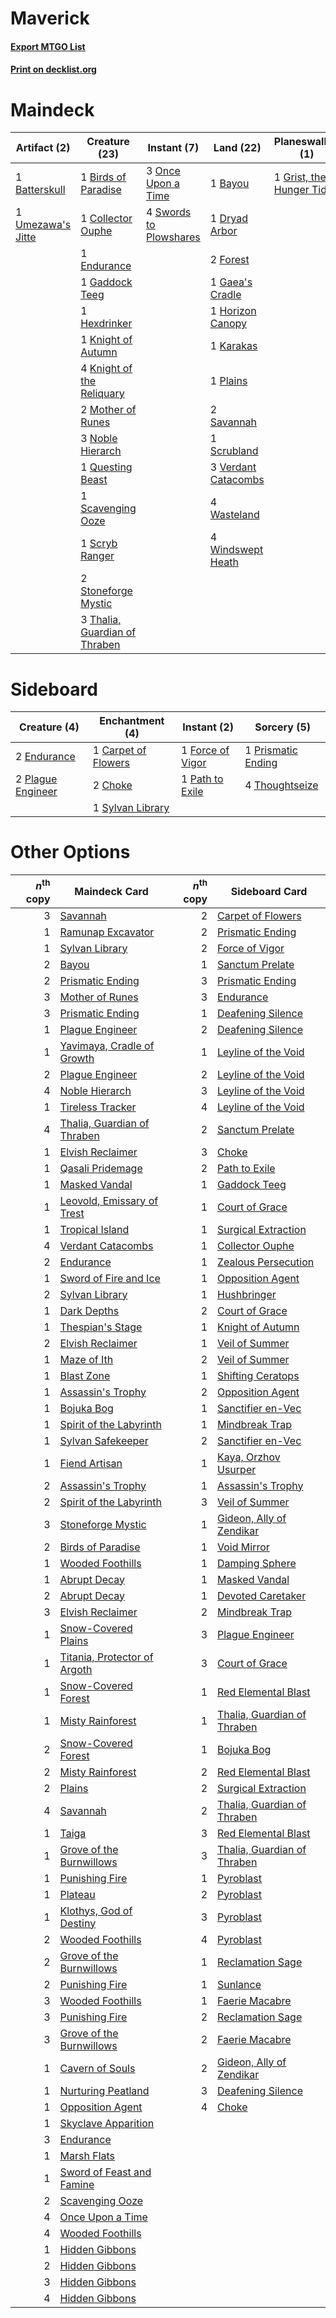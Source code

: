 # Maverick

#### [Export MTGO List](../collection/Maverick/Maverick.txt)
#### [Print on decklist.org](http://decklist.org/?deckmain=1%09Batterskull%0A1%09Bayou%0A1%09Birds%20of%20Paradise%0A1%09Collector%20Ouphe%0A1%09Dryad%20Arbor%0A1%09Endurance%0A2%09Forest%0A1%09Gaddock%20Teeg%0A1%09Gaea's%20Cradle%0A4%09Green%20Sun's%20Zenith%0A1%09Grist,%20the%20Hunger%20Tide%0A1%09Hexdrinker%0A1%09Horizon%20Canopy%0A1%09Karakas%0A1%09Knight%20of%20Autumn%0A4%09Knight%20of%20the%20Reliquary%0A2%09Mother%20of%20Runes%0A3%09Noble%20Hierarch%0A3%09Once%20Upon%20a%20Time%0A1%09Plains%0A1%09Prismatic%20Ending%0A1%09Questing%20Beast%0A2%09Savannah%0A1%09Scavenging%20Ooze%0A1%09Scrubland%0A1%09Scryb%20Ranger%0A2%09Stoneforge%20Mystic%0A4%09Swords%20to%20Plowshares%0A3%09Thalia,%20Guardian%20of%20Thraben%0A1%09Umezawa's%20Jitte%0A3%09Verdant%20Catacombs%0A4%09Wasteland%0A4%09Windswept%20Heath&deckside=1%09Carpet%20of%20Flowers%0A2%09Choke%0A2%09Endurance%0A1%09Force%20of%20Vigor%0A1%09Path%20to%20Exile%0A2%09Plague%20Engineer%0A1%09Prismatic%20Ending%0A1%09Sylvan%20Library%0A4%09Thoughtseize)
# Maindeck

|                                       Artifact (2)                                        |                                             Creature (23)                                              |                                         Instant (7)                                          |                                          Land (22)                                           |                                         Planeswalker (1)                                          |                                          Sorcery (5)                                          |
|-------------------------------------------------------------------------------------------|--------------------------------------------------------------------------------------------------------|----------------------------------------------------------------------------------------------|----------------------------------------------------------------------------------------------|---------------------------------------------------------------------------------------------------|-----------------------------------------------------------------------------------------------|
|1 [Batterskull](http://gatherer.wizards.com/Pages/Card/Details.aspx?multiverseid=233055)   |1 [Birds of Paradise](http://gatherer.wizards.com/Pages/Card/Details.aspx?multiverseid=129906)          |3 [Once Upon a Time](http://gatherer.wizards.com/Pages/Card/Details.aspx?multiverseid=473131) |1 [Bayou](http://gatherer.wizards.com/Pages/Card/Details.aspx?multiverseid=879)               |1 [Grist, the Hunger Tide](http://gatherer.wizards.com/Pages/Card/Details.aspx?multiverseid=522278)|4 [Green Sun's Zenith](http://gatherer.wizards.com/Pages/Card/Details.aspx?multiverseid=413711)|
|1 [Umezawa's Jitte](http://gatherer.wizards.com/Pages/Card/Details.aspx?multiverseid=81979)|1 [Collector Ouphe](http://gatherer.wizards.com/Pages/Card/Details.aspx?multiverseid=464107)            |4 [Swords to Plowshares](http://gatherer.wizards.com/Pages/Card/Details.aspx?multiverseid=869)|1 [Dryad Arbor](http://gatherer.wizards.com/Pages/Card/Details.aspx?multiverseid=136196)      |                                                                                                   |1 [Prismatic Ending](http://gatherer.wizards.com/Pages/Card/Details.aspx?multiverseid=522101)  |
|                                                                                           |1 [Endurance](http://gatherer.wizards.com/Pages/Card/Details.aspx?multiverseid=522233)                  |                                                                                              |2 [Forest](http://gatherer.wizards.com/Pages/Card/Details.aspx?multiverseid=439860)           |                                                                                                   |                                                                                               |
|                                                                                           |1 [Gaddock Teeg](http://gatherer.wizards.com/Pages/Card/Details.aspx?multiverseid=140188)               |                                                                                              |1 [Gaea's Cradle](http://gatherer.wizards.com/Pages/Card/Details.aspx?multiverseid=10422)     |                                                                                                   |                                                                                               |
|                                                                                           |1 [Hexdrinker](http://gatherer.wizards.com/Pages/Card/Details.aspx?multiverseid=464117)                 |                                                                                              |1 [Horizon Canopy](http://gatherer.wizards.com/Pages/Card/Details.aspx?multiverseid=409571)   |                                                                                                   |                                                                                               |
|                                                                                           |1 [Knight of Autumn](http://gatherer.wizards.com/Pages/Card/Details.aspx?multiverseid=452933)           |                                                                                              |1 [Karakas](http://gatherer.wizards.com/Pages/Card/Details.aspx?multiverseid=413782)          |                                                                                                   |                                                                                               |
|                                                                                           |4 [Knight of the Reliquary](http://gatherer.wizards.com/Pages/Card/Details.aspx?multiverseid=189145)    |                                                                                              |1 [Plains](http://gatherer.wizards.com/Pages/Card/Details.aspx?multiverseid=439856)           |                                                                                                   |                                                                                               |
|                                                                                           |2 [Mother of Runes](http://gatherer.wizards.com/Pages/Card/Details.aspx?multiverseid=430236)            |                                                                                              |2 [Savannah](http://gatherer.wizards.com/Pages/Card/Details.aspx?multiverseid=881)            |                                                                                                   |                                                                                               |
|                                                                                           |3 [Noble Hierarch](http://gatherer.wizards.com/Pages/Card/Details.aspx?multiverseid=179434)             |                                                                                              |1 [Scrubland](http://gatherer.wizards.com/Pages/Card/Details.aspx?multiverseid=882)           |                                                                                                   |                                                                                               |
|                                                                                           |1 [Questing Beast](http://gatherer.wizards.com/Pages/Card/Details.aspx?multiverseid=473133)             |                                                                                              |3 [Verdant Catacombs](http://gatherer.wizards.com/Pages/Card/Details.aspx?multiverseid=405113)|                                                                                                   |                                                                                               |
|                                                                                           |1 [Scavenging Ooze](http://gatherer.wizards.com/Pages/Card/Details.aspx?multiverseid=420783)            |                                                                                              |4 [Wasteland](http://gatherer.wizards.com/Pages/Card/Details.aspx?multiverseid=413790)        |                                                                                                   |                                                                                               |
|                                                                                           |1 [Scryb Ranger](http://gatherer.wizards.com/Pages/Card/Details.aspx?multiverseid=118924)               |                                                                                              |4 [Windswept Heath](http://gatherer.wizards.com/Pages/Card/Details.aspx?multiverseid=405115)  |                                                                                                   |                                                                                               |
|                                                                                           |2 [Stoneforge Mystic](http://gatherer.wizards.com/Pages/Card/Details.aspx?multiverseid=198383)          |                                                                                              |                                                                                              |                                                                                                   |                                                                                               |
|                                                                                           |3 [Thalia, Guardian of Thraben](http://gatherer.wizards.com/Pages/Card/Details.aspx?multiverseid=442025)|                                                                                              |                                                                                              |                                                                                                   |                                                                                               |


# Sideboard

|                                        Creature (4)                                        |                                      Enchantment (4)                                       |                                        Instant (2)                                        |                                         Sorcery (5)                                         |
|--------------------------------------------------------------------------------------------|--------------------------------------------------------------------------------------------|-------------------------------------------------------------------------------------------|---------------------------------------------------------------------------------------------|
|2 [Endurance](http://gatherer.wizards.com/Pages/Card/Details.aspx?multiverseid=522233)      |1 [Carpet of Flowers](http://gatherer.wizards.com/Pages/Card/Details.aspx?multiverseid=5858)|1 [Force of Vigor](http://gatherer.wizards.com/Pages/Card/Details.aspx?multiverseid=464113)|1 [Prismatic Ending](http://gatherer.wizards.com/Pages/Card/Details.aspx?multiverseid=522101)|
|2 [Plague Engineer](http://gatherer.wizards.com/Pages/Card/Details.aspx?multiverseid=464049)|2 [Choke](http://gatherer.wizards.com/Pages/Card/Details.aspx?multiverseid=45431)           |1 [Path to Exile](http://gatherer.wizards.com/Pages/Card/Details.aspx?multiverseid=220511) |4 [Thoughtseize](http://gatherer.wizards.com/Pages/Card/Details.aspx?multiverseid=438676)    |
|                                                                                            |1 [Sylvan Library](http://gatherer.wizards.com/Pages/Card/Details.aspx?multiverseid=2240)   |                                                                                           |                                                                                             |


# Other Options

|*n*<sup>th</sup> copy|                                             Maindeck Card                                             |*n*<sup>th</sup> copy|                                            Sideboard Card                                            |
|--------------------:|-------------------------------------------------------------------------------------------------------|--------------------:|------------------------------------------------------------------------------------------------------|
|                    3|[Savannah](http://gatherer.wizards.com/Pages/Card/Details.aspx?multiverseid=881)                       |                    2|[Carpet of Flowers](http://gatherer.wizards.com/Pages/Card/Details.aspx?multiverseid=5858)            |
|                    1|[Ramunap Excavator](http://gatherer.wizards.com/Pages/Card/Details.aspx?multiverseid=430818)           |                    2|[Prismatic Ending](http://gatherer.wizards.com/Pages/Card/Details.aspx?multiverseid=522101)           |
|                    1|[Sylvan Library](http://gatherer.wizards.com/Pages/Card/Details.aspx?multiverseid=2240)                |                    2|[Force of Vigor](http://gatherer.wizards.com/Pages/Card/Details.aspx?multiverseid=464113)             |
|                    2|[Bayou](http://gatherer.wizards.com/Pages/Card/Details.aspx?multiverseid=879)                          |                    1|[Sanctum Prelate](http://gatherer.wizards.com/Pages/Card/Details.aspx?multiverseid=416780)            |
|                    2|[Prismatic Ending](http://gatherer.wizards.com/Pages/Card/Details.aspx?multiverseid=522101)            |                    3|[Prismatic Ending](http://gatherer.wizards.com/Pages/Card/Details.aspx?multiverseid=522101)           |
|                    3|[Mother of Runes](http://gatherer.wizards.com/Pages/Card/Details.aspx?multiverseid=430236)             |                    3|[Endurance](http://gatherer.wizards.com/Pages/Card/Details.aspx?multiverseid=522233)                  |
|                    3|[Prismatic Ending](http://gatherer.wizards.com/Pages/Card/Details.aspx?multiverseid=522101)            |                    1|[Deafening Silence](http://gatherer.wizards.com/Pages/Card/Details.aspx?multiverseid=472972)          |
|                    1|[Plague Engineer](http://gatherer.wizards.com/Pages/Card/Details.aspx?multiverseid=464049)             |                    2|[Deafening Silence](http://gatherer.wizards.com/Pages/Card/Details.aspx?multiverseid=472972)          |
|                    1|[Yavimaya, Cradle of Growth](http://gatherer.wizards.com/Pages/Card/Details.aspx?multiverseid=522337)  |                    1|[Leyline of the Void](http://gatherer.wizards.com/Pages/Card/Details.aspx?multiverseid=107682)        |
|                    2|[Plague Engineer](http://gatherer.wizards.com/Pages/Card/Details.aspx?multiverseid=464049)             |                    2|[Leyline of the Void](http://gatherer.wizards.com/Pages/Card/Details.aspx?multiverseid=107682)        |
|                    4|[Noble Hierarch](http://gatherer.wizards.com/Pages/Card/Details.aspx?multiverseid=179434)              |                    3|[Leyline of the Void](http://gatherer.wizards.com/Pages/Card/Details.aspx?multiverseid=107682)        |
|                    1|[Tireless Tracker](http://gatherer.wizards.com/Pages/Card/Details.aspx?multiverseid=409997)            |                    4|[Leyline of the Void](http://gatherer.wizards.com/Pages/Card/Details.aspx?multiverseid=107682)        |
|                    4|[Thalia, Guardian of Thraben](http://gatherer.wizards.com/Pages/Card/Details.aspx?multiverseid=442025) |                    2|[Sanctum Prelate](http://gatherer.wizards.com/Pages/Card/Details.aspx?multiverseid=416780)            |
|                    1|[Elvish Reclaimer](http://gatherer.wizards.com/Pages/Card/Details.aspx?multiverseid=466923)            |                    3|[Choke](http://gatherer.wizards.com/Pages/Card/Details.aspx?multiverseid=45431)                       |
|                    1|[Qasali Pridemage](http://gatherer.wizards.com/Pages/Card/Details.aspx?multiverseid=179556)            |                    2|[Path to Exile](http://gatherer.wizards.com/Pages/Card/Details.aspx?multiverseid=220511)              |
|                    1|[Masked Vandal](http://gatherer.wizards.com/Pages/Card/Details.aspx?multiverseid=503800)               |                    1|[Gaddock Teeg](http://gatherer.wizards.com/Pages/Card/Details.aspx?multiverseid=140188)               |
|                    1|[Leovold, Emissary of Trest](http://gatherer.wizards.com/Pages/Card/Details.aspx?multiverseid=416834)  |                    1|[Court of Grace](http://gatherer.wizards.com/Pages/Card/Details.aspx?multiverseid=497536)             |
|                    1|[Tropical Island](http://gatherer.wizards.com/Pages/Card/Details.aspx?multiverseid=884)                |                    1|[Surgical Extraction](http://gatherer.wizards.com/Pages/Card/Details.aspx?multiverseid=397706)        |
|                    4|[Verdant Catacombs](http://gatherer.wizards.com/Pages/Card/Details.aspx?multiverseid=405113)           |                    1|[Collector Ouphe](http://gatherer.wizards.com/Pages/Card/Details.aspx?multiverseid=464107)            |
|                    2|[Endurance](http://gatherer.wizards.com/Pages/Card/Details.aspx?multiverseid=522233)                   |                    1|[Zealous Persecution](http://gatherer.wizards.com/Pages/Card/Details.aspx?multiverseid=179575)        |
|                    1|[Sword of Fire and Ice](http://gatherer.wizards.com/Pages/Card/Details.aspx?multiverseid=46429)        |                    1|[Opposition Agent](http://gatherer.wizards.com/Pages/Card/Details.aspx?multiverseid=497661)           |
|                    2|[Sylvan Library](http://gatherer.wizards.com/Pages/Card/Details.aspx?multiverseid=2240)                |                    1|[Hushbringer](http://gatherer.wizards.com/Pages/Card/Details.aspx?multiverseid=472980)                |
|                    1|[Dark Depths](http://gatherer.wizards.com/Pages/Card/Details.aspx?multiverseid=121155)                 |                    2|[Court of Grace](http://gatherer.wizards.com/Pages/Card/Details.aspx?multiverseid=497536)             |
|                    1|[Thespian's Stage](http://gatherer.wizards.com/Pages/Card/Details.aspx?multiverseid=366353)            |                    1|[Knight of Autumn](http://gatherer.wizards.com/Pages/Card/Details.aspx?multiverseid=452933)           |
|                    2|[Elvish Reclaimer](http://gatherer.wizards.com/Pages/Card/Details.aspx?multiverseid=466923)            |                    1|[Veil of Summer](http://gatherer.wizards.com/Pages/Card/Details.aspx?multiverseid=466952)             |
|                    1|[Maze of Ith](http://gatherer.wizards.com/Pages/Card/Details.aspx?multiverseid=1824)                   |                    2|[Veil of Summer](http://gatherer.wizards.com/Pages/Card/Details.aspx?multiverseid=466952)             |
|                    1|[Blast Zone](http://gatherer.wizards.com/Pages/Card/Details.aspx?multiverseid=461171)                  |                    1|[Shifting Ceratops](http://gatherer.wizards.com/Pages/Card/Details.aspx?multiverseid=466948)          |
|                    1|[Assassin's Trophy](http://gatherer.wizards.com/Pages/Card/Details.aspx?multiverseid=452902)           |                    2|[Opposition Agent](http://gatherer.wizards.com/Pages/Card/Details.aspx?multiverseid=497661)           |
|                    1|[Bojuka Bog](http://gatherer.wizards.com/Pages/Card/Details.aspx?multiverseid=376269)                  |                    1|[Sanctifier en-Vec](http://gatherer.wizards.com/Pages/Card/Details.aspx?multiverseid=522103)          |
|                    1|[Spirit of the Labyrinth](http://gatherer.wizards.com/Pages/Card/Details.aspx?multiverseid=378399)     |                    1|[Mindbreak Trap](http://gatherer.wizards.com/Pages/Card/Details.aspx?multiverseid=197532)             |
|                    1|[Sylvan Safekeeper](http://gatherer.wizards.com/Pages/Card/Details.aspx?multiverseid=389709)           |                    2|[Sanctifier en-Vec](http://gatherer.wizards.com/Pages/Card/Details.aspx?multiverseid=522103)          |
|                    1|[Fiend Artisan](http://gatherer.wizards.com/Pages/Card/Details.aspx?multiverseid=479740)               |                    1|[Kaya, Orzhov Usurper](http://gatherer.wizards.com/Pages/Card/Details.aspx?multiverseid=460129)       |
|                    2|[Assassin's Trophy](http://gatherer.wizards.com/Pages/Card/Details.aspx?multiverseid=452902)           |                    1|[Assassin's Trophy](http://gatherer.wizards.com/Pages/Card/Details.aspx?multiverseid=452902)          |
|                    2|[Spirit of the Labyrinth](http://gatherer.wizards.com/Pages/Card/Details.aspx?multiverseid=378399)     |                    3|[Veil of Summer](http://gatherer.wizards.com/Pages/Card/Details.aspx?multiverseid=466952)             |
|                    3|[Stoneforge Mystic](http://gatherer.wizards.com/Pages/Card/Details.aspx?multiverseid=198383)           |                    1|[Gideon, Ally of Zendikar](http://gatherer.wizards.com/Pages/Card/Details.aspx?multiverseid=401897)   |
|                    2|[Birds of Paradise](http://gatherer.wizards.com/Pages/Card/Details.aspx?multiverseid=129906)           |                    1|[Void Mirror](http://gatherer.wizards.com/Pages/Card/Details.aspx?multiverseid=522318)                |
|                    1|[Wooded Foothills](http://gatherer.wizards.com/Pages/Card/Details.aspx?multiverseid=405116)            |                    1|[Damping Sphere](http://gatherer.wizards.com/Pages/Card/Details.aspx?multiverseid=443101)             |
|                    1|[Abrupt Decay](http://gatherer.wizards.com/Pages/Card/Details.aspx?multiverseid=456061)                |                    1|[Masked Vandal](http://gatherer.wizards.com/Pages/Card/Details.aspx?multiverseid=503800)              |
|                    2|[Abrupt Decay](http://gatherer.wizards.com/Pages/Card/Details.aspx?multiverseid=456061)                |                    1|[Devoted Caretaker](http://gatherer.wizards.com/Pages/Card/Details.aspx?multiverseid=29909)           |
|                    3|[Elvish Reclaimer](http://gatherer.wizards.com/Pages/Card/Details.aspx?multiverseid=466923)            |                    2|[Mindbreak Trap](http://gatherer.wizards.com/Pages/Card/Details.aspx?multiverseid=197532)             |
|                    1|[Snow-Covered Plains](http://gatherer.wizards.com/Pages/Card/Details.aspx?multiverseid=121267)         |                    3|[Plague Engineer](http://gatherer.wizards.com/Pages/Card/Details.aspx?multiverseid=464049)            |
|                    1|[Titania, Protector of Argoth](http://gatherer.wizards.com/Pages/Card/Details.aspx?multiverseid=389721)|                    3|[Court of Grace](http://gatherer.wizards.com/Pages/Card/Details.aspx?multiverseid=497536)             |
|                    1|[Snow-Covered Forest](http://gatherer.wizards.com/Pages/Card/Details.aspx?multiverseid=121192)         |                    1|[Red Elemental Blast](http://gatherer.wizards.com/Pages/Card/Details.aspx?multiverseid=814)           |
|                    1|[Misty Rainforest](http://gatherer.wizards.com/Pages/Card/Details.aspx?multiverseid=405102)            |                    1|[Thalia, Guardian of Thraben](http://gatherer.wizards.com/Pages/Card/Details.aspx?multiverseid=442025)|
|                    2|[Snow-Covered Forest](http://gatherer.wizards.com/Pages/Card/Details.aspx?multiverseid=121192)         |                    1|[Bojuka Bog](http://gatherer.wizards.com/Pages/Card/Details.aspx?multiverseid=376269)                 |
|                    2|[Misty Rainforest](http://gatherer.wizards.com/Pages/Card/Details.aspx?multiverseid=405102)            |                    2|[Red Elemental Blast](http://gatherer.wizards.com/Pages/Card/Details.aspx?multiverseid=814)           |
|                    2|[Plains](http://gatherer.wizards.com/Pages/Card/Details.aspx?multiverseid=439856)                      |                    2|[Surgical Extraction](http://gatherer.wizards.com/Pages/Card/Details.aspx?multiverseid=397706)        |
|                    4|[Savannah](http://gatherer.wizards.com/Pages/Card/Details.aspx?multiverseid=881)                       |                    2|[Thalia, Guardian of Thraben](http://gatherer.wizards.com/Pages/Card/Details.aspx?multiverseid=442025)|
|                    1|[Taiga](http://gatherer.wizards.com/Pages/Card/Details.aspx?multiverseid=883)                          |                    3|[Red Elemental Blast](http://gatherer.wizards.com/Pages/Card/Details.aspx?multiverseid=814)           |
|                    1|[Grove of the Burnwillows](http://gatherer.wizards.com/Pages/Card/Details.aspx?multiverseid=130595)    |                    3|[Thalia, Guardian of Thraben](http://gatherer.wizards.com/Pages/Card/Details.aspx?multiverseid=442025)|
|                    1|[Punishing Fire](http://gatherer.wizards.com/Pages/Card/Details.aspx?multiverseid=247550)              |                    1|[Pyroblast](http://gatherer.wizards.com/Pages/Card/Details.aspx?multiverseid=4083)                    |
|                    1|[Plateau](http://gatherer.wizards.com/Pages/Card/Details.aspx?multiverseid=880)                        |                    2|[Pyroblast](http://gatherer.wizards.com/Pages/Card/Details.aspx?multiverseid=4083)                    |
|                    1|[Klothys, God of Destiny](http://gatherer.wizards.com/Pages/Card/Details.aspx?multiverseid=476471)     |                    3|[Pyroblast](http://gatherer.wizards.com/Pages/Card/Details.aspx?multiverseid=4083)                    |
|                    2|[Wooded Foothills](http://gatherer.wizards.com/Pages/Card/Details.aspx?multiverseid=405116)            |                    4|[Pyroblast](http://gatherer.wizards.com/Pages/Card/Details.aspx?multiverseid=4083)                    |
|                    2|[Grove of the Burnwillows](http://gatherer.wizards.com/Pages/Card/Details.aspx?multiverseid=130595)    |                    1|[Reclamation Sage](http://gatherer.wizards.com/Pages/Card/Details.aspx?multiverseid=389651)           |
|                    2|[Punishing Fire](http://gatherer.wizards.com/Pages/Card/Details.aspx?multiverseid=247550)              |                    1|[Sunlance](http://gatherer.wizards.com/Pages/Card/Details.aspx?multiverseid=222776)                   |
|                    3|[Wooded Foothills](http://gatherer.wizards.com/Pages/Card/Details.aspx?multiverseid=405116)            |                    1|[Faerie Macabre](http://gatherer.wizards.com/Pages/Card/Details.aspx?multiverseid=201822)             |
|                    3|[Punishing Fire](http://gatherer.wizards.com/Pages/Card/Details.aspx?multiverseid=247550)              |                    2|[Reclamation Sage](http://gatherer.wizards.com/Pages/Card/Details.aspx?multiverseid=389651)           |
|                    3|[Grove of the Burnwillows](http://gatherer.wizards.com/Pages/Card/Details.aspx?multiverseid=130595)    |                    2|[Faerie Macabre](http://gatherer.wizards.com/Pages/Card/Details.aspx?multiverseid=201822)             |
|                    1|[Cavern of Souls](http://gatherer.wizards.com/Pages/Card/Details.aspx?multiverseid=278058)             |                    2|[Gideon, Ally of Zendikar](http://gatherer.wizards.com/Pages/Card/Details.aspx?multiverseid=401897)   |
|                    1|[Nurturing Peatland](http://gatherer.wizards.com/Pages/Card/Details.aspx?multiverseid=464192)          |                    3|[Deafening Silence](http://gatherer.wizards.com/Pages/Card/Details.aspx?multiverseid=472972)          |
|                    1|[Opposition Agent](http://gatherer.wizards.com/Pages/Card/Details.aspx?multiverseid=497661)            |                    4|[Choke](http://gatherer.wizards.com/Pages/Card/Details.aspx?multiverseid=45431)                       |
|                    1|[Skyclave Apparition](http://gatherer.wizards.com/Pages/Card/Details.aspx?multiverseid=495603)         |                     |                                                                                                      |
|                    3|[Endurance](http://gatherer.wizards.com/Pages/Card/Details.aspx?multiverseid=522233)                   |                     |                                                                                                      |
|                    1|[Marsh Flats](http://gatherer.wizards.com/Pages/Card/Details.aspx?multiverseid=405101)                 |                     |                                                                                                      |
|                    1|[Sword of Feast and Famine](http://gatherer.wizards.com/Pages/Card/Details.aspx?multiverseid=214070)   |                     |                                                                                                      |
|                    2|[Scavenging Ooze](http://gatherer.wizards.com/Pages/Card/Details.aspx?multiverseid=420783)             |                     |                                                                                                      |
|                    4|[Once Upon a Time](http://gatherer.wizards.com/Pages/Card/Details.aspx?multiverseid=473131)            |                     |                                                                                                      |
|                    4|[Wooded Foothills](http://gatherer.wizards.com/Pages/Card/Details.aspx?multiverseid=405116)            |                     |                                                                                                      |
|                    1|[Hidden Gibbons](http://gatherer.wizards.com/Pages/Card/Details.aspx?multiverseid=12441)               |                     |                                                                                                      |
|                    2|[Hidden Gibbons](http://gatherer.wizards.com/Pages/Card/Details.aspx?multiverseid=12441)               |                     |                                                                                                      |
|                    3|[Hidden Gibbons](http://gatherer.wizards.com/Pages/Card/Details.aspx?multiverseid=12441)               |                     |                                                                                                      |
|                    4|[Hidden Gibbons](http://gatherer.wizards.com/Pages/Card/Details.aspx?multiverseid=12441)               |                     |                                                                                                      |

